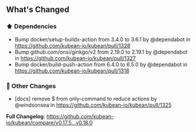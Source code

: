 <!-- Release notes generated using configuration in .github/release.yml at v0.18.0 -->

## What's Changed
### ⬆️ Dependencies
* Bump docker/setup-buildx-action from 3.4.0 to 3.6.1 by @dependabot in https://github.com/kubean-io/kubean/pull/1328
* Bump github.com/onsi/ginkgo/v2 from 2.19.0 to 2.19.1 by @dependabot in https://github.com/kubean-io/kubean/pull/1327
* Bump docker/build-push-action from 6.4.0 to 6.5.0 by @dependabot in https://github.com/kubean-io/kubean/pull/1318
### 🔨 Other Changes
* [docs] remove $ from only-command to reduce actions by @windsonsea in https://github.com/kubean-io/kubean/pull/1325


**Full Changelog**: https://github.com/kubean-io/kubean/compare/v0.17.5...v0.18.0
